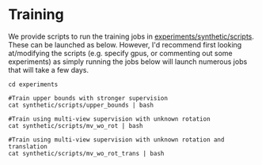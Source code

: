 # Training

We provide scripts to run the training jobs in [experiments/synthetic/scripts](../experiments/synthetic/scripts). These can be launched as below. However, I'd recommend first looking at/modifying the scripts (e.g. specify gpus, or commenting out some experiments) as simply running the jobs  below will launch numerous jobs that will take a few days.

```
cd experiments

#Train upper bounds with stronger supervision
cat synthetic/scripts/upper_bounds | bash

#Train using multi-view supervision with unknown rotation
cat synthetic/scripts/mv_wo_rot | bash

#Train using multi-view supervision with unknown rotation and translation
cat synthetic/scripts/mv_wo_rot_trans | bash
```
